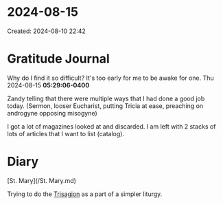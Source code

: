 # 2024-08-15
Created: 2024-08-10 22:42

# Gratitude Journal 

Why do I find it so difficult? It's too early for me to be awake for one. Thu 2024-08-15 **05:29:06-0400**

Zandy telling that there were multiple ways that I had done a good job today. (Sermon, looser Eucharist, putting Tricia at ease, preaching on androgyne opposing misogyne)

I got a lot of magazines looked at and discarded. I am left with 2 stacks of lots of articles that I want to list (catalog).

# Diary 

[St. Mary](/St. Mary.md) 

Trying to do the [Trisagion](/Trisagion.md) as a part of a simpler liturgy.
